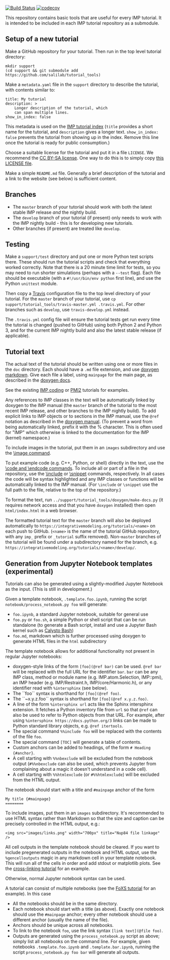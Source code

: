 [![Build Status](https://travis-ci.org/salilab/tutorial_tools.svg?branch=master)](https://travis-ci.org/salilab/tutorial_tools)
[![codecov](https://codecov.io/gh/salilab/tutorial_tools/branch/master/graph/badge.svg)](https://codecov.io/gh/salilab/tutorial_tools)

This repository contains basic tools that are useful for every IMP
tutorial. It is intended to be included in each IMP tutorial repository
as a submodule.

## Setup of a new tutorial

Make a GitHub repository for your tutorial. Then run in the top level
tutorial directory:

    mkdir support
    (cd support && git submodule add https://github.com/salilab/tutorial_tools)

Make a `metadata.yaml` file in the `support` directory to describe the
tutorial, with contents similar to:

    title: My tutorial
    description: >
        Longer description of the tutorial, which
        can span multiple lines.
    show_in_index: false

This metadata is used on the
[IMP tutorial index](https://integrativemodeling.org/tutorials/) (`title`
provides a short name for the tutorial, and `description` gives a longer
text. `show_in_index: false` prevents the tutorial from showing up in the
index. Remove this line once the tutorial is ready for public consumption.)

Choose a suitable license for the tutorial and put it in a file `LICENSE`.
We recommend the
[CC BY-SA license](https://creativecommons.org/licenses/by-sa/4.0/). One way
to do this is to simply copy
[this LICENSE file](https://github.com/salilab/imp_coding_tutorial/blob/master/LICENSE).

Make a simple `README.md` file. Generally a brief description of the tutorial
and a link to the website (see below) is sufficient content.

## Branches

  - The `master` branch of your tutorial should work with both the latest stable
    IMP release *and* the nightly build.
  - The `develop` branch of your tutorial (if present) only needs to work with
    the IMP nightly build - this is for developing new tutorials.
  - Other branches (if present) are treated like `develop`.

## Testing

Make a `support/test` directory and put one or more Python test scripts
there. These should run the tutorial scripts and check that everything
worked correctly. Note that there is a 20 minute time limit for tests, so
you may need to run shorter simulations (perhaps with a `--test` flag).
Each file should
be executable (with a `#!/usr/bin/env python` first line), and use the
Python `unittest` module.

Then copy a [Travis](https://travis-ci.org/) configuration file to the
top level directory of your tutorial. For the `master` branch of your
tutorial, use `cp support/tutorial_tools/travis-master.yml .travis.yml`.
For other branches such as `develop`, use `travis-develop.yml` instead.

The `.travis.yml` config file will ensure the tutorial tests
get run every time the tutorial is changed (pushed to GitHub) using both
Python 2 and Python 3, and for the current IMP nightly build and also the
latest stable release (if applicable).

## Tutorial text

The actual text of the tutorial should be written using one or more
files in the `doc` directory. Each should have a `.md` file extension, and
use [doxygen markdown](http://www.doxygen.nl/manual/markdown.html).
Give each file a label, using `mainpage` for the main page, as described
in the [doxygen docs](http://www.doxygen.nl/manual/markdown.html#markdown_dox).

See the existing [IMP coding](https://github.com/salilab/imp_coding_tutorial/tree/master/doc)
or [PMI2](https://github.com/salilab/imp_tutorial/tree/pmi2/doc)
tutorials for examples.

Any references to IMP classes in the text will be automatically linked by
doxygen to the IMP manual (the `master` branch of the tutorial to the most
recent IMP release, and other branches to the IMP nightly build). To add
explicit links to IMP objects or to sections in the IMP manual, use
the `@ref` notation as described in the
[doxygen manual](http://www.doxygen.nl/manual/markdown.html#md_header_id).
(To prevent a word from being automatically linked, prefix it with the
% character. This is often used for "IMP" which otherwise is linked to
the documentation for the IMP (kernel) namespace.)

To include images in the tutorial, put them in an `images` subdirectory and use
the [\image command](http://www.doxygen.nl/manual/commands.html#cmdimage).

To put example code (e.g. C++, Python, or shell) directly in the text, use the
[\code and \endcode commands](http://www.doxygen.nl/manual/commands.html#cmdcode).
To include all or part of a file in the repository, use the
[\include](http://www.doxygen.nl/manual/commands.html#cmdinclude) or
[\snippet](http://www.doxygen.nl/manual/commands.html#cmdsnippet) commands,
respectively. In all cases the code will be syntax highlighted and any
IMP classes or functions will be automatically linked to the IMP manual.
(For `\include` or `\snippet` use the full path to the file, relative to
the top of the repository.)

To format the text, run `../support/tutorial_tools/doxygen/make-docs.py` (it
requires network access and that you have `doxygen` installed) then open
`html/index.html` in a web browser.

The formatted tutorial text for the `master` branch will also be deployed
automatically to `https://integrativemodeling.org/tutorials/<name>` on each
push to GitHub. (`<name>` is the name of the tutorial GitHub repository,
with any `imp_` prefix or `_tutorial` suffix removed). Non-`master` branches
of the tutorial will be found under a subdirectory named for the branch, e.g.
`https://integrativemodeling.org/tutorials/<name>/develop/`.

## Generation from Jupyter Notebook templates (experimental)

Tutorials can also be generated using a slightly-modified Jupyter Notebook
as the input. (This is still in development.)

Given a template notebook, `.template.foo.ipynb`, running the script
`notebook/process_notebook.py foo` will generate:
 - `foo.ipynb`, a standard Jupyter notebook, suitable for general use
 - `foo.py` or `foo.sh`, a simple Python or shell script that can be run
   standalone (to generate a Bash script, install and use a Jupyter Bash kernel
   such as [Calysto Bash](https://github.com/Calysto/calysto_bash))
 - `foo.md`, markdown which is further processed using doxygen to generate HTML
   files in the `html` subdirectory

The template notebook allows for additional functionality not present in
regular Jupyter notebooks:
 - doxygen-style links of the form `[foo](@ref bar)` can be used. `@ref bar`
   will be replaced with the full URL for the identifier `bar`. `bar` can
   be any IMP class, method or module name (e.g. IMP.atom.Selection, IMP::pmi),
   an IMP header (e.g. IMP/Restraint.h, IMP/core/Harmonic.h),
   or any identifier read with `%intersphinx` (see below).
 - The \`\`foo\`\` syntax is shorthand for `[foo](@ref foo)`.
 - The \`\`~x.y.z.foo\`\` syntax is shorthand for `[foo](@ref x.y.z.foo)`. 
 - A line of the form `%intersphinx url` acts like the Sphinx intersphinx
   extension. It fetches a Python inventory file from `url` so that `@ref`
   can also be used to refer to Python objects from that URL. For example,
   after using `%intersphinx https://docs.python.org/3` links can be made
   to Python standard library objects, e.g. `@ref itertools`.
 - The special command `%%include foo` will be replaced with the contents of
   the file `foo`.
 - The special command `[TOC]` will generate a table of contents.
 - Custom anchors can be added to headings, of the form
   `# Heading {#anchor}`.
 - A cell starting with `%%nbexclude` will be excluded from the notebook output
   (`#%%nbexclude` can also be used, which prevents Jupyter from complaining
   about a magic it doesn't understand in a code cell).
 - A cell starting with `%%htmlexclude` (or `#%%htmlexclude`) will be
   excluded from the HTML output.

The notebook should start with a title and `#mainpage` anchor of the form

    My title {#mainpage}
    ========

To include images, put them in an `images` subdirectory. 
It's recommended to use HTML syntax rather than Markdown so that the size and
caption can be precisely controlled in the HTML output, e.g.:

    <img src="images/links.png" width="700px" title="Nup84 file linkage" />

All cell outputs in the template notebook should be cleared. If you want to
include pregenerated outputs in the notebook and HTML output, use the
`%gencelloutputs` magic in any markdown cell in your template notebook. This
will run all of the cells in order and add stdout or matplotlib plots. See the
[cross-linking tutorial](https://github.com/salilab/cross_linking_tutorial)
for an example.

Otherwise, normal Jupyter notebook syntax can be used.

A tutorial can consist of multiple notebooks (see the
[FoXS tutorial](https://github.com/salilab/foxs_tutorial/) for an example).
In this case

 - All the notebooks should be in the same directory.
 - Each notebook should start with a title (as above). Exactly one notebook
   should use the `#mainpage` anchor; every other notebook should use
   a different anchor (usually the name of the file).
 - Anchors should be unique across all notebooks.
 - To link to the notebook `foo`, use the link syntax `[link text](@file foo)`.
 - Outputs are generated using the `process_notebook.py` script as above;
   simply list all notebooks on the command line. For example, given notebooks
   `.template.foo.ipynb` and `.template.bar.ipynb`, running
   the script `process_notebook.py foo bar` will generate all outputs.
